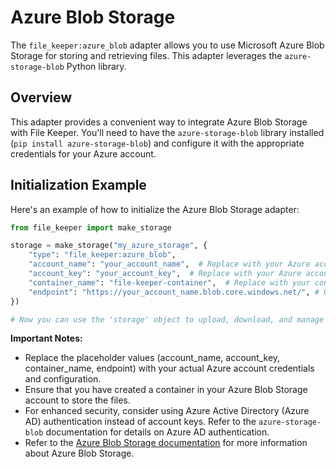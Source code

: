 # Azure Blob Storage

The `file_keeper:azure_blob` adapter allows you to use Microsoft Azure Blob Storage for storing and retrieving files. This adapter leverages the `azure-storage-blob` Python library.

## Overview

This adapter provides a convenient way to integrate Azure Blob Storage with File Keeper. You'll need to have the `azure-storage-blob` library installed (`pip install azure-storage-blob`) and configure it with the appropriate credentials for your Azure account.

## Initialization Example

Here's an example of how to initialize the Azure Blob Storage adapter:

```python
from file_keeper import make_storage

storage = make_storage("my_azure_storage", {
    "type": "file_keeper:azure_blob",
    "account_name": "your_account_name",  # Replace with your Azure account name
    "account_key": "your_account_key",  # Replace with your Azure account key
    "container_name": "file-keeper-container",  # Replace with your container name
    "endpoint": "https://your_account_name.blob.core.windows.net/", # Optional: Specify the endpoint
})

# Now you can use the 'storage' object to upload, download, and manage files.
```

**Important Notes:**

*   Replace the placeholder values (account\_name, account\_key, container\_name, endpoint) with your actual Azure account credentials and configuration.
*   Ensure that you have created a container in your Azure Blob Storage account to store the files.
*   For enhanced security, consider using Azure Active Directory (Azure AD) authentication instead of account keys.  Refer to the `azure-storage-blob` documentation for details on Azure AD authentication.
*   Refer to the [Azure Blob Storage documentation](https://learn.microsoft.com/en-us/azure/storage/blobs/index) for more information about Azure Blob Storage.
